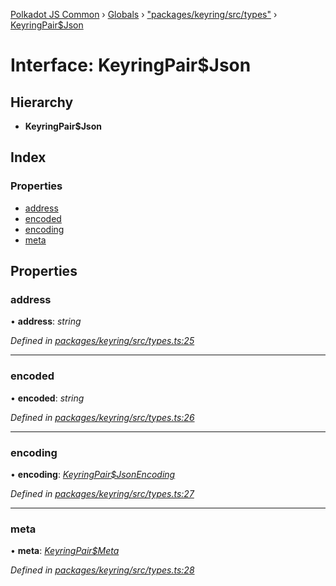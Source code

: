 [Polkadot JS Common](../README.md) › [Globals](../globals.md) › ["packages/keyring/src/types"](../modules/_packages_keyring_src_types_.md) › [KeyringPair$Json](_packages_keyring_src_types_.keyringpair_json.md)

# Interface: KeyringPair$Json

## Hierarchy

* **KeyringPair$Json**

## Index

### Properties

* [address](_packages_keyring_src_types_.keyringpair_json.md#address)
* [encoded](_packages_keyring_src_types_.keyringpair_json.md#encoded)
* [encoding](_packages_keyring_src_types_.keyringpair_json.md#encoding)
* [meta](_packages_keyring_src_types_.keyringpair_json.md#meta)

## Properties

###  address

• **address**: *string*

*Defined in [packages/keyring/src/types.ts:25](https://github.com/polkadot-js/common/blob/5c886b0f/packages/keyring/src/types.ts#L25)*

___

###  encoded

• **encoded**: *string*

*Defined in [packages/keyring/src/types.ts:26](https://github.com/polkadot-js/common/blob/5c886b0f/packages/keyring/src/types.ts#L26)*

___

###  encoding

• **encoding**: *[KeyringPair$JsonEncoding](_packages_keyring_src_types_.keyringpair_jsonencoding.md)*

*Defined in [packages/keyring/src/types.ts:27](https://github.com/polkadot-js/common/blob/5c886b0f/packages/keyring/src/types.ts#L27)*

___

###  meta

• **meta**: *[KeyringPair$Meta](../modules/_packages_keyring_src_types_.md#keyringpairmeta)*

*Defined in [packages/keyring/src/types.ts:28](https://github.com/polkadot-js/common/blob/5c886b0f/packages/keyring/src/types.ts#L28)*
